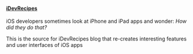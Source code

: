 #### [iDevRecipes](http://idevrecipes.com/)
iOS developers sometimes look at iPhone and iPad apps and wonder: _How did they do that?_

This is the source for iDevRecipes blog that re-creates interesting features and user interfaces of iOS apps
